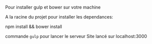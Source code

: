 Pour installer gulp et bower sur votre machine

A la racine du projet pour installer les dependances:

npm install && bower install


commande `gulp` pour lancer le serveur
Site lancé sur localhost:3000
